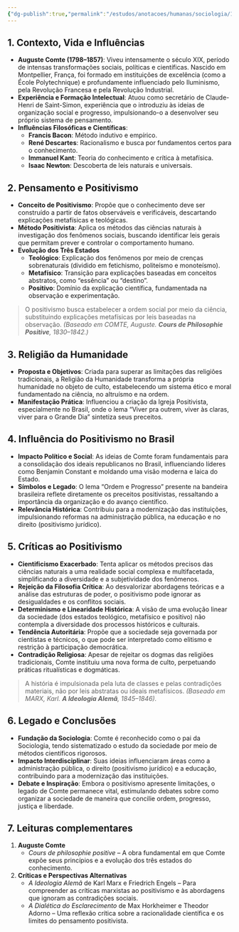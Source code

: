 ```yaml
---
{"dg-publish":true,"permalink":"/estudos/anotacoes/humanas/sociologia/1-teoria-da-sociologia/1-2-auguste-comte/","updated":"2025-03-23T11:04:06.324-03:00"}
---
```


## 1. Contexto, Vida e Influências

- **Auguste Comte (1798–1857)**:
    Viveu intensamente o século XIX, período de intensas transformações sociais, políticas e científicas. Nascido em Montpellier, França, foi formado em instituições de excelência (como a École Polytechnique) e profundamente influenciado pelo Iluminismo, pela Revolução Francesa e pela Revolução Industrial.
- **Experiência e Formação Intelectual**:
    Atuou como secretário de Claude-Henri de Saint-Simon, experiência que o introduziu às ideias de organização social e progresso, impulsionando-o a desenvolver seu próprio sistema de pensamento.
- **Influências Filosóficas e Científicas**:
    - **Francis Bacon**: Método indutivo e empírico.
    - **René Descartes**: Racionalismo e busca por fundamentos certos para o conhecimento.
    - **Immanuel Kant**: Teoria do conhecimento e crítica à metafísica.
    - **Isaac Newton**: Descoberta de leis naturais e universais.

## 2. Pensamento e Positivismo

- **Conceito de Positivismo**:
    Propõe que o conhecimento deve ser construído a partir de fatos observáveis e verificáveis, descartando explicações metafísicas e teológicas.
- **Método Positivista**:
    Aplica os métodos das ciências naturais à investigação dos fenômenos sociais, buscando identificar leis gerais que permitam prever e controlar o comportamento humano.
- **Evolução dos Três Estados**
    - **Teológico**:
        Explicação dos fenômenos por meio de crenças sobrenaturais (dividido em fetichismo, politeísmo e monoteísmo).
    - **Metafísico**:
        Transição para explicações baseadas em conceitos abstratos, como “essência” ou “destino”.
    - **Positivo**:
        Domínio da explicação científica, fundamentada na observação e experimentação.

> O positivismo busca estabelecer a ordem social por meio da ciência, substituindo explicações metafísicas por leis baseadas na observação.
> _(Baseado em COMTE, Auguste. **Cours de Philosophie Positive**, 1830–1842.)_

## 3. Religião da Humanidade

- **Proposta e Objetivos**:
    Criada para superar as limitações das religiões tradicionais, a Religião da Humanidade transforma a própria humanidade no objeto de culto, estabelecendo um sistema ético e moral fundamentado na ciência, no altruísmo e na ordem.
- **Manifestação Prática**:
    Influenciou a criação da Igreja Positivista, especialmente no Brasil, onde o lema “Viver pra outrem, viver às claras, viver para o Grande Dia” sintetiza seus preceitos.

## 4. Influência do Positivismo no Brasil

- **Impacto Político e Social**:
    As ideias de Comte foram fundamentais para a consolidação dos ideais republicanos no Brasil, influenciando líderes como Benjamin Constant e moldando uma visão moderna e laica do Estado.
- **Símbolos e Legado**:
    O lema “Ordem e Progresso” presente na bandeira brasileira reflete diretamente os preceitos positivistas, ressaltando a importância da organização e do avanço científico.
- **Relevância Histórica**:
    Contribuiu para a modernização das instituições, impulsionando reformas na administração pública, na educação e no direito (positivismo jurídico).

## 5. Críticas ao Positivismo

- **Cientificismo Exacerbado**:
    Tenta aplicar os métodos precisos das ciências naturais a uma realidade social complexa e multifacetada, simplificando a diversidade e a subjetividade dos fenômenos.
- **Rejeição da Filosofia Crítica**:
    Ao desvalorizar abordagens teóricas e a análise das estruturas de poder, o positivismo pode ignorar as desigualdades e os conflitos sociais.
- **Determinismo e Linearidade Histórica**:
    A visão de uma evolução linear da sociedade (dos estados teológico, metafísico e positivo) não contempla a diversidade dos processos históricos e culturais.
- **Tendência Autoritária**:
    Propõe que a sociedade seja governada por cientistas e técnicos, o que pode ser interpretado como elitismo e restrição à participação democrática.
- **Contradição Religiosa**:
    Apesar de rejeitar os dogmas das religiões tradicionais, Comte instituiu uma nova forma de culto, perpetuando práticas ritualísticas e dogmáticas.

> A história é impulsionada pela luta de classes e pelas contradições materiais, não por leis abstratas ou ideais metafísicos.
> _(Baseado em MARX, Karl. **A Ideologia Alemã**, 1845–1846)._

## 6. Legado e Conclusões

- **Fundação da Sociologia**:
    Comte é reconhecido como o pai da Sociologia, tendo sistematizado o estudo da sociedade por meio de métodos científicos rigorosos.
- **Impacto Interdisciplinar**:
    Suas ideias influenciaram áreas como a administração pública, o direito (positivismo jurídico) e a educação, contribuindo para a modernização das instituições.
- **Debate e Inspiração**:
    Embora o positivismo apresente limitações, o legado de Comte permanece vital, estimulando debates sobre como organizar a sociedade de maneira que concilie ordem, progresso, justiça e liberdade.

## 7. Leituras complementares

1. **Auguste Comte**
    - _Cours de philosophie positive_ – A obra fundamental em que Comte expõe seus princípios e a evolução dos três estados do conhecimento.
2. **Críticas e Perspectivas Alternativas**
    - _A Ideologia Alemã_ de Karl Marx e Friedrich Engels – Para compreender as críticas marxistas ao positivismo e às abordagens que ignoram as contradições sociais.
    - _A Dialética do Esclarecimento_ de Max Horkheimer e Theodor Adorno – Uma reflexão crítica sobre a racionalidade científica e os limites do pensamento positivista.
